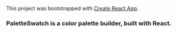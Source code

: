 This project was bootstrapped with [Create React App](https://github.com/facebook/create-react-app).

### PaletteSwatch is a color palette builder, built with React.

